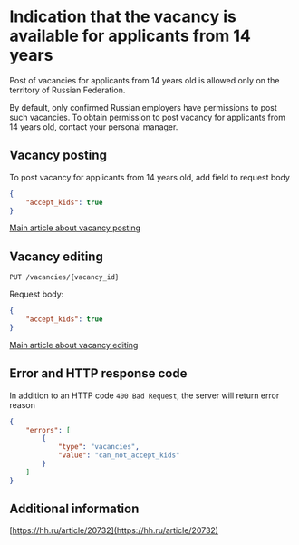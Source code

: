 <a name="accept-kids"></a>
# Indication that the vacancy is available for applicants from 14 years 

Post of vacancies for applicants from 14 years old is allowed only on the territory of Russian Federation.

By default, only confirmed Russian employers have permissions to post such vacancies. 
To obtain permission to post vacancy for applicants from 14 years old, contact your personal manager.

## Vacancy posting

To post vacancy for applicants from 14 years old, add field to request body
```json
{
    "accept_kids": true
}
```
[Main article about vacancy posting](employer_vacancies.md#creation)

## Vacancy editing

`PUT /vacancies/{vacancy_id}` 

Request body:
```json
{
    "accept_kids": true
}
```
[Main article about vacancy editing](employer_vacancies.md#edit)

<a name="edit-results"></a>
## Error and HTTP response code

In addition to an HTTP code `400 Bad Request`, the server will return error reason
```json
{
    "errors": [
        {
            "type": "vacancies",
            "value": "can_not_accept_kids"
        }
    ]
}
```

## Additional information

[https://hh.ru/article/20732](https://hh.ru/article/20732)
